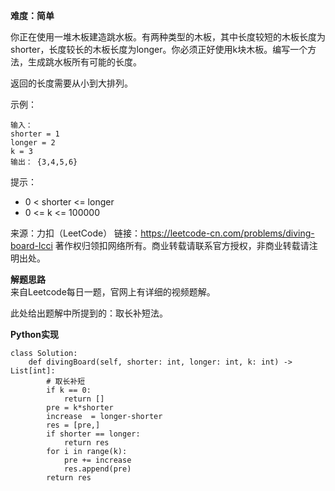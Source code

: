 **难度：简单**    

你正在使用一堆木板建造跳水板。有两种类型的木板，其中长度较短的木板长度为shorter，长度较长的木板长度为longer。你必须正好使用k块木板。编写一个方法，生成跳水板所有可能的长度。

返回的长度需要从小到大排列。

示例：
```
输入：
shorter = 1
longer = 2
k = 3
输出： {3,4,5,6}
```
提示：

- 0 < shorter <= longer
- 0 <= k <= 100000

来源：力扣（LeetCode）
链接：https://leetcode-cn.com/problems/diving-board-lcci
著作权归领扣网络所有。商业转载请联系官方授权，非商业转载请注明出处。     

**解题思路**    
来自Leetcode每日一题，官网上有详细的视频题解。     

此处给出题解中所提到的：取长补短法。     

**Python实现**    
```
class Solution:
    def divingBoard(self, shorter: int, longer: int, k: int) -> List[int]:
        # 取长补短
        if k == 0:
            return []
        pre = k*shorter
        increase  = longer-shorter
        res = [pre,]
        if shorter == longer:
            return res
        for i in range(k):
            pre += increase
            res.append(pre)
        return res
```